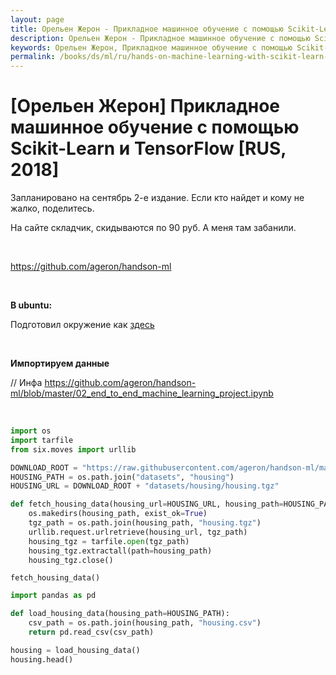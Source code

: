 ```yaml
---
layout: page
title: Орельен Жерон - Прикладное машинное обучение с помощью Scikit-Learn и TensorFlow [RUS, 2018]
description: Орельен Жерон - Прикладное машинное обучение с помощью Scikit-Learn и TensorFlow [RUS, 2018]
keywords: Орельен Жерон, Прикладное машинное обучение с помощью Scikit-Learn и TensorFlow
permalink: /books/ds/ml/ru/hands-on-machine-learning-with-scikit-learn-and-tensorflow/
---
```


# [Орельен Жерон] Прикладное машинное обучение с помощью Scikit-Learn и TensorFlow [RUS, 2018]

Запланировано на сентябрь 2-е издание. Если кто найдет и кому не жалко, поделитесь.

На сайте складчик, скидываются по 90 руб. А меня там забанили.

<br/>

https://github.com/ageron/handson-ml

<br/>

**В ubuntu:**

Подготовил окружение как <a href="/ds/ai/devtools/python/virtualenv/">здесь</a>

<br/>

**Импортируем данные**

// Инфа
https://github.com/ageron/handson-ml/blob/master/02_end_to_end_machine_learning_project.ipynb

<br/>

```python
import os
import tarfile
from six.moves import urllib

DOWNLOAD_ROOT = "https://raw.githubusercontent.com/ageron/handson-ml/master/"
HOUSING_PATH = os.path.join("datasets", "housing")
HOUSING_URL = DOWNLOAD_ROOT + "datasets/housing/housing.tgz"

def fetch_housing_data(housing_url=HOUSING_URL, housing_path=HOUSING_PATH):
    os.makedirs(housing_path, exist_ok=True)
    tgz_path = os.path.join(housing_path, "housing.tgz")
    urllib.request.urlretrieve(housing_url, tgz_path)
    housing_tgz = tarfile.open(tgz_path)
    housing_tgz.extractall(path=housing_path)
    housing_tgz.close()
```

```
fetch_housing_data()
```

```python
import pandas as pd

def load_housing_data(housing_path=HOUSING_PATH):
    csv_path = os.path.join(housing_path, "housing.csv")
    return pd.read_csv(csv_path)
```

```python
housing = load_housing_data()
housing.head()
```
